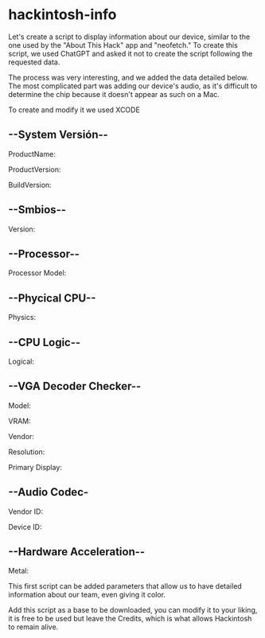 # hackintosh-info


Let's create a script to display information about our device, similar to the one used by the "About This Hack" app and "neofetch." To create this script, we used ChatGPT and asked it not to create the script following the requested data.

The process was very interesting, and we added the data detailed below. The most complicated part was adding our device's audio, as it's difficult to determine the chip because it doesn't appear as such on a Mac.

To create and modify it we used XCODE

## --System Versión--
 
ProductName: 

ProductVersion:

BuildVersion: 



## --Smbios--
 
Version: 


## --Processor--
 
Processor Model:


## --Phycical CPU--
 
Physics:


## --CPU Logic--
 
Logical:


## --VGA Decoder Checker--
 
Model: 

VRAM: 

Vendor: 

Resolution: 

Primary Display:


## --Audio Codec-
 
Vendor ID:

Device ID:

## --Hardware Acceleration--

Metal: 




This first script can be added parameters that allow us to have detailed information about our team, even giving it color.

Add this script as a base to be downloaded, you can modify it to your liking, it is free to be used but leave the Credits, which is what allows Hackintosh to remain alive.




